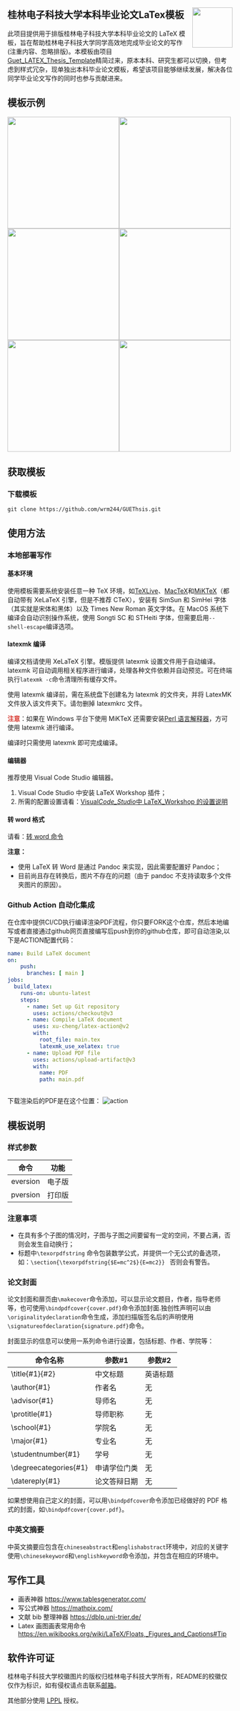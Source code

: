 ## 桂林电子科技大学本科毕业论文LaTex模板 <img src="./Docs/GUETLOGO.png" width="90" height="90" align="right">

此项目提供用于排版桂林电子科技大学本科毕业论文的 LaTeX 模板，旨在帮助桂林电子科技大学同学高效地完成毕业论文的写作(注重内容、忽略排版)。本模板由项目[Guet_LATEX_Thesis_Template](https://github.com/YanMing-lxb/Guet_LATEX_Thesis_Template)精简过来，原本本科、研究生都可以切换，但考虑到样式冗杂，现单独出本科毕业论文模板，希望该项目能够继续发展，解决各位同学毕业论文写作的同时也参与贡献进来。

## 模板示例

<img src="./Docs/main_页面_01.png" width="250"/><img src="./Docs/main_页面_02.png" width="250"/><img src="./Docs/main_页面_03.png" width="250"/><img src="./Docs/main_页面_05.png" width="250"/><img src="./Docs/main_页面_07.png" width="250"/><img src="./Docs/main_页面_17.png" width="250"/>

## 获取模板

### 下载模板

```
git clone https://github.com/wrm244/GUEThsis.git
```

## 使用方法

### 本地部署写作

#### 基本环境

使用模板需要系统安装任意一种 TeX 环境，如[TeXLive](http://mirror.ctan.org/systems/texlive/Images/)、[MacTeX](https://www.tug.org/mactex/mactex-download.html)和[MiKTeX](https://miktex.org/download)（都自动带有 XeLaTeX 引擎，但是不推荐 CTeX），安装有 SimSun 和 SimHei 字体（其实就是宋体和黑体）以及 Times New Roman 英文字体。在 MacOS 系统下编译会自动识别操作系统，使用 Songti SC 和 STHeiti 字体，但需要启用`--shell-escape`编译选项。

#### latexmk 编译

编译文档请使用 XeLaTeX 引擎。模版提供 latexmk 设置文件用于自动编译。latexmk 可自动调用相关程序进行编译，处理各种文件依赖并自动预览。可在终端执行`latexmk -c`命令清理所有缓存文件。

使用 latexmk 编译前，需在系统盘下创建名为 latexmk 的文件夹，并将 LatexMK 文件放入该文件夹下。请勿删掉 latexmkrc 文件。

**<font color="#d83931">注意</font>**：如果在 Windows 平台下使用 MiKTeX 还需要安装[Perl 语言解释器](http://strawberryperl.com/)，方可使用 latexmk 进行编译。

编译时只需使用 latexmk 即可完成编译。
#### 编辑器

推荐使用 Visual Code Studio 编辑器。

1. Visual Code Studio 中安装 LaTeX Workshop 插件；
2. 所需的配置设置请看：[Visual*Code_Studio*中 LaTeX_Workshop 的设置说明](./Docs/Visual_Code_Studio_%E4%B8%ADLaTeX_Workshop%E7%9A%84%E8%AE%BE%E7%BD%AE%E8%AF%B4%E6%98%8E.md)

#### 转 word 格式

请看：[转 word 命令](./Docs/%E8%BD%ACword%E5%91%BD%E4%BB%A4.md)

**注意：**

- 使用 LaTeX 转 Word 是通过 Pandoc 来实现，因此需要配置好 Pandoc；
- 目前尚且存在转换后，图片不存在的问题（由于 pandoc 不支持读取多个文件夹图片的原因）。

### Github Action 自动化集成

在仓库中提供CI/CD执行编译渲染PDF流程，你只要FORK这个仓库，然后本地编写或者直接通过github网页直接编写后push到你的github仓库，即可自动渲染,以下是ACTION配置代码：
```yml
name: Build LaTeX document
on:
    push:
      branches: [ main ]
jobs:
  build_latex:
    runs-on: ubuntu-latest
    steps:
      - name: Set up Git repository
        uses: actions/checkout@v3
      - name: Compile LaTeX document
        uses: xu-cheng/latex-action@v2
        with:
          root_file: main.tex
          latexmk_use_xelatex: true
      - name: Upload PDF file
        uses: actions/upload-artifact@v3
        with:
          name: PDF
          path: main.pdf
          
```
下载渲染后的PDF是在这个位置：
![action](Docs/action.png)

## 模板说明

### 样式参数

|   命令    |   功能   |
| :-------: | :------: |
| eversion  |  电子版  |
| pversion  |  打印版  |

### 注意事项

- 在具有多个子图的情况时，子图与子图之间要留有一定的空间，不要占满，否则会发生自动换行；
- 标题中`\texorpdfstring` 命令包装数学公式，并提供一个无公式的备选项，如：`\section{\texorpdfstring{$E=mc^2$}{E=mc2}} ` 否则会有警告。

### 论文封面

论文封面和扉页由`\makecover`命令添加，可以显示论文题目，作者，指导老师等，也可使用`\bindpdfcover{cover.pdf}`命令添加封面.独创性声明可以由`\originalitydeclaration`命令生成，添加扫描版签名后的声明使用`\signatureofdeclaration{signature.pdf}`命令。

封面显示的信息可以使用一系列命令进行设置，包括标题、作者、学院等：

| 命令名称              | 参数#1       | 参数#2   |
| --------------------- | ------------ | -------- |
| \title{#1}{#2}        | 中文标题     | 英语标题 |
| \author{#1}           | 作者名       | 无       |
| \advisor{#1}          | 导师名       | 无       |
| \protitle{#1}         | 导师职称     | 无       |
| \school{#1}           | 学院名       | 无       |
| \major{#1}            | 专业名       | 无       |
| \studentnumber{#1}    | 学号         | 无       |
| \degreecategories{#1} | 申请学位门类 | 无       |
| \datereply{#1}        | 论文答辩日期 | 无       |

如果想使用自己定义的封面，可以用`\bindpdfcover`命令添加已经做好的 PDF 格式的封面，如`\bindpdfcover{cover.pdf}`。

### 中英文摘要

中英文摘要应包含在`chineseabstract`和`englishabstract`环境中，对应的关键字使用`\chinesekeyword`和`\englishkeyword`命令添加，并包含在相应的环境中。

## 写作工具

- 画表神器 https://www.tablesgenerator.com/
- 写公式神器 https://mathpix.com/
- 文献 bib 整理神器 https://dblp.uni-trier.de/
- Latex 画图画表常用命令 https://en.wikibooks.org/wiki/LaTeX/Floats,_Figures_and_Captions#Tip

## 软件许可证
桂林电子科技大学校徽图片的版权归桂林电子科技大学所有，README的校徽仅仅作为标识，如有侵权请点击联系[邮箱](mailto:wrm244@139.com)。

其他部分使用 [LPPL](https://www.latex-project.org/lppl/) 授权。
